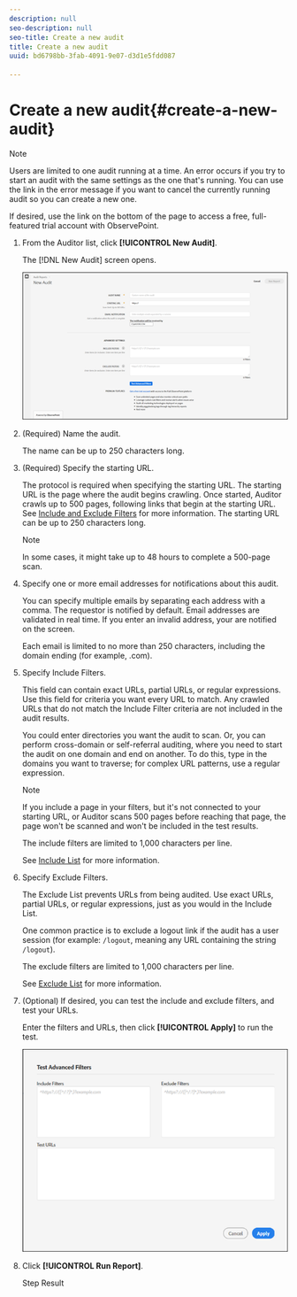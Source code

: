 ```yaml
---
description: null
seo-description: null
seo-title: Create a new audit
title: Create a new audit
uuid: bd6798bb-3fab-4091-9e07-d3d1e5fdd087

---
```


# Create a new audit{#create-a-new-audit}

>[!NOTE]
>
>Users are limited to one audit running at a time. An error occurs if you try to start an audit with the same settings as the one that's running. You can use the link in the error message if you want to cancel the currently running audit so you can create a new one.

If desired, use the link on the bottom of the page to access a free, full-featured trial account with ObservePoint. 

1. From the Auditor list, click **[!UICONTROL New Audit]**.

   The [!DNL New Audit] screen opens.

   ![](assets/config.png)

1. (Required) Name the audit.

   The name can be up to 250 characters long. 
1. (Required) Specify the starting URL.

   The protocol is required when specifying the starting URL. The starting URL is the page where the audit begins crawling. Once started, Auditor crawls up to 500 pages, following links that begin at the starting URL. See [Include and Exclude Filters](../create-audit/filters.md#concept-23531490bb124981ba807ed1806e3257) for more information. The starting URL can be up to 250 characters long.

   >[!NOTE]
   >
   >In some cases, it might take up to 48 hours to complete a 500-page scan.

1. Specify one or more email addresses for notifications about this audit.

   You can specify multiple emails by separating each address with a comma. The requestor is notified by default. Email addresses are validated in real time. If you enter an invalid address, your are notified on the screen.

   Each email is limited to no more than 250 characters, including the domain ending (for example, .com). 
1. Specify Include Filters.

   This field can contain exact URLs, partial URLs, or regular expressions. Use this field for criteria you want every URL to match. Any crawled URLs that do not match the Include Filter criteria are not included in the audit results.

   You could enter directories you want the audit to scan. Or, you can perform cross-domain or self-referral auditing, where you need to start the audit on one domain and end on another. To do this, type in the domains you want to traverse; for complex URL patterns, use a regular expression.

   >[!NOTE]
   >
   >If you include a page in your filters, but it's not connected to your starting URL, or Auditor scans 500 pages before reaching that page, the page won't be scanned and won't be included in the test results.

   The include filters are limited to 1,000 characters per line.

   See [Include List](../create-audit/filters.md#section-7626060a56a24b658f8c05f031ac3f5f) for more information. 
1. Specify Exclude Filters.

   The Exclude List prevents URLs from being audited. Use exact URLs, partial URLs, or regular expressions, just as you would in the Include List.

   One common practice is to exclude a logout link if the audit has a user session (for example: `/logout`, meaning any URL containing the string `/logout`).

   The exclude filters are limited to 1,000 characters per line.

   See [Exclude List](../create-audit/filters.md#section-00aa5e10c878473b91ba0844bebe7ca9) for more information. 
1. (Optional) If desired, you can test the include and exclude filters, and test your URLs.

   Enter the filters and URLs, then click **[!UICONTROL Apply]** to run the test.

   ![](assets/test-advanced-filters.png)

1. Click **[!UICONTROL Run Report]**.

   Step Result 